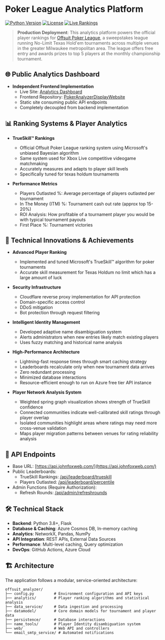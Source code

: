# Poker League Analytics Platform

[![Python Version](https://img.shields.io/badge/python-3.8+-blue.svg)](https://www.python.org/downloads/)
[![License](https://img.shields.io/badge/license-MIT-green.svg)](LICENSE)
[![Live Rankings](https://img.shields.io/badge/live-rankings-orange.svg)](https://www.offsuitpokerleague.com/brookes-top-mates-player-rankings)

> **Production Deployment**: This analytics platform powers the official player rankings for [Offsuit Poker League](https://www.offsuitpokerleague.com/brookes-top-mates-player-rankings), a sweepstakes league running No-Limit Texas Hold'em tournaments across multiple venues in the greater Milwaukee metropolitan area. The league offers free entry and awards prizes to top 5 players at the monthly championship tournament.

## 🌐 Public Analytics Dashboard

- **Independent Frontend Implementation**
  - Live Site: [Analytics Dashboard](https://jff97.github.io/PokerAnalyzerDisplayWebsite/)
  - Frontend Repository: [PokerAnalyzerDisplayWebsite](https://github.com/jff97/PokerAnalyzerDisplayWebsite)
  - Static site consuming public API endpoints
  - Completely decoupled from backend implementation

## 📊 Ranking Systems & Player Analytics

- **TrueSkill™ Rankings**
  - Official Offsuit Poker League ranking system using Microsoft's unbiased Bayesian algorithm
  - Same system used for Xbox Live competitive videogame matchmaking
  - Accurately measures and adapts to player skill levels
  - Specifically tuned for texas holdum tournaments

- **Performance Metrics**
  - Players Outlasted %: Average percentage of players outlasted per tournament
  - In The Money (ITM) %: Tournament cash out rate (approx top 15-20%)
  - ROI Analysis: How profitable of a tournament player you would be with typical tournament payouts 
  - First Place %: Tournament victories

## 🎯 Technical Innovations & Achievements

- **Advanced Player Ranking**
  - Implemented and tuned Microsoft's TrueSkill™ algorithm for poker tournaments
  - Accurate skill measurement for Texas Holdum no limit which has a large amount of luck

- **Security Infrastructure**
  - Cloudflare reverse proxy implementation for API protection
  - Domain-specific access control
  - DDoS mitigation
  - Bot protection through request filtering

- **Intelligent Identity Management**
  - Developed adaptive name disambiguation system
  - Alerts administrators when new entries likely match existing players
  - Uses fuzzy matching and historical name analysis

- **High-Performance Architecture**
  - Lightning-fast response times through smart caching strategy
  - Leaderboards recalculate only when new tournament data arrives
  - Zero redundant processing
  - Minimized database interactions
  - Resource-efficient enough to run on Azure free tier API instance

- **Player Network Analysis System**
  - Weighted spring graph visualization shows strength of TrueSkill confidence
  - Connected communities indicate well-calibrated skill ratings through player overlap
  - Isolated communities highlight areas where ratings may need more cross-venue validation
  - Maps player migration patterns between venues for rating reliability analysis

## 🔌 API Endpoints
  - Base URL: [https://api.johnfoxweb.com/](https://api.johnfoxweb.com/)
  - Public Leaderboards:
    - TrueSkill Rankings: [/api/leaderboard/trueskill](https://api.johnfoxweb.com/api/leaderboard/trueskill)
    - Players Outlasted: [/api/leaderboard/percentile](https://api.johnfoxweb.com/api/leaderboard/percentile)
  - Admin Functions (Require Authorization):
    - Refresh Rounds: [/api/admin/refreshrounds](https://api.johnfoxweb.com/api/admin/refreshrounds)

## 🛠 Technical Stack

- **Backend**: Python 3.8+, Flask
- **Database & Caching**: Azure Cosmos DB, In-memory caching
- **Analytics**: NetworkX, Pandas, NumPy
- **API Integration**: REST APIs, External Data Sources
- **Performance**: Multi-level caching, Query optimization
- **DevOps**: GitHub Actions, Azure Cloud

## 🏗 Architecture

The application follows a modular, service-oriented architecture:

```
offsuit_analyzer/
├── config.py         # Environment configuration and API keys
├── analytics/        # Player ranking algorithms and statistical analysis
├── data_service/     # Data ingestion and processing
├── datamodel/        # Core domain models for tournament and player data
├── persistence/      # Database interactions
├── name_tools/       # Player Identity disambiguation system
├── web/              # Web API and controllers
└── email_smtp_service/ # Automated notifications
```